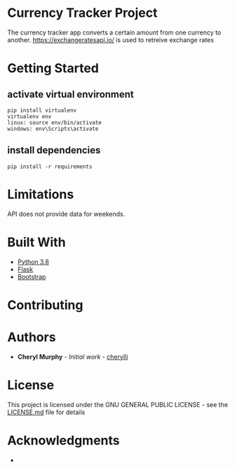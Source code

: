 # Currency Tracker Project

The currency tracker app converts a certain amount from one currency to another. https://exchangeratesapi.io/ is used to retreive exchange rates 

# Getting Started

## activate virtual environment
```
pip install virtualenv
virtualenv env
linux: source env/bin/activate
windows: env\Scripts\activate 
```
## install dependencies
```
pip install -r requirements
```

# Limitations

API does not provide data for weekends. 


# Built With

* [Python 3.8](https://www.python.org) 
* [Flask](https://www.palletsprojects.com/p/flask/) 
* [Bootstrap](https://getbootstrap.com/) 

# Contributing


# Authors

* **Cheryl Murphy** - *Initial work* - [cherylli](https://github.com/cherylli)

# License

This project is licensed under the GNU GENERAL PUBLIC LICENSE - see the [LICENSE.md](LICENSE.md) file for details

# Acknowledgments

* 
